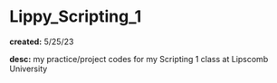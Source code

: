 # Lippy_Scripting_1
<P><b>created:</b> 5/25/23</P>
<P><b>desc:</b> my practice/project codes for my Scripting 1 class at Lipscomb University</P>
